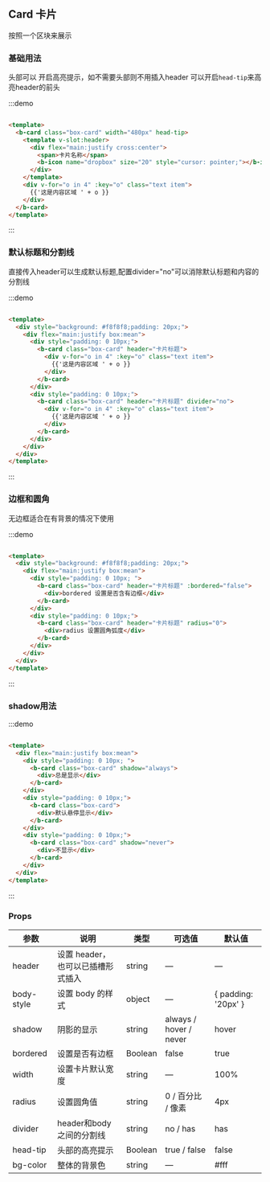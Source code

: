 ## Card 卡片

按照一个区块来展示

### 基础用法

头部可以 开启高亮提示，如不需要头部则不用插入header 可以开启`head-tip`来高亮header的前头

:::demo

```html

<template>
  <b-card class="box-card" width="480px" head-tip>
    <template v-slot:header>
      <div flex="main:justify cross:center">
        <span>卡片名称</span>
        <b-icon name="dropbox" size="20" style="cursor: pointer;"></b-icon>
      </div>
    </template>
    <div v-for="o in 4" :key="o" class="text item">
      {{'这是内容区域 ' + o }}
    </div>
  </b-card>
</template>
```

:::

### 默认标题和分割线

直接传入header可以生成默认标题,配置divider="no"可以消除默认标题和内容的分割线

:::demo

```html

<template>
  <div style="background: #f8f8f8;padding: 20px;">
    <div flex="main:justify box:mean">
      <div style="padding: 0 10px;">
        <b-card class="box-card" header="卡片标题">
          <div v-for="o in 4" :key="o" class="text item">
            {{'这是内容区域 ' + o }}
          </div>
        </b-card>
      </div>
      <div style="padding: 0 10px;">
        <b-card class="box-card" header="卡片标题" divider="no">
          <div v-for="o in 4" :key="o" class="text item">
            {{'这是内容区域 ' + o }}
          </div>
        </b-card>
      </div>
    </div>
  </div>
</template>
```

:::

### 边框和圆角

无边框适合在有背景的情况下使用

:::demo

```html

<template>
  <div style="background: #f8f8f8;padding: 20px;">
    <div flex="main:justify box:mean">
      <div style="padding: 0 10px; ">
        <b-card class="box-card" header="卡片标题" :bordered="false">
          <div>bordered 设置是否含有边框</div>
        </b-card>
      </div>
      <div style="padding: 0 10px;">
        <b-card class="box-card" header="卡片标题" radius="0">
          <div>radius 设置圆角弧度</div>
        </b-card>
      </div>
    </div>
  </div>
</template>
```

:::

### shadow用法

:::demo

```html

<template>
  <div flex="main:justify box:mean">
    <div style="padding: 0 10px; ">
      <b-card class="box-card" shadow="always">
        <div>总是显示</div>
      </b-card>
    </div>
    <div style="padding: 0 10px;">
      <b-card class="box-card">
        <div>默认悬停显示</div>
      </b-card>
    </div>
    <div style="padding: 0 10px;">
      <b-card class="box-card" shadow="never">
        <div>不显示</div>
      </b-card>
    </div>
  </div>
</template>
```

:::

### Props

| 参数      | 说明    | 类型      | 可选值       | 默认值   |
|---------- |-------- |---------- |-------------  |-------- |
| header | 设置 header，也可以已插槽形式插入 | string |  —  |  —  |
| body-style | 设置 body 的样式 | object |  —  |  { padding: '20px' }  |
| shadow | 阴影的显示 | string | always / hover / never  | hover  |
| bordered | 设置是否有边框 | Boolean |  false  | true |
| width | 设置卡片默认宽度 | string |  —  | 100%  |
| radius | 设置圆角值 | string |  0 / 百分比 / 像素  |  4px  |
| divider | header和body之间的分割线 | string |  no / has  |  has  |
| head-tip | 头部的高亮提示 | Boolean |  true / false  |  false  |
| bg-color | 整体的背景色 | string |  —  |  #fff  |
